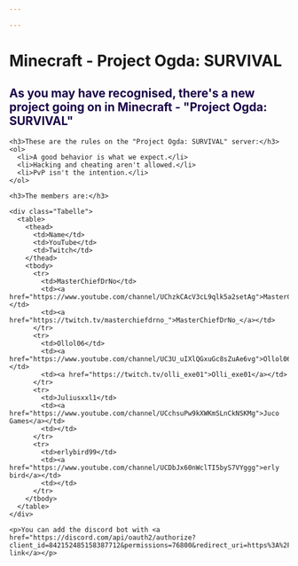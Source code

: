 ```yaml
---

---
```

<!DOCTYPE html>
<html lang="de" dir="ltr">
  <head>
    <meta charset="utf-8">
    <link rel="stylesheet" href="css/ogda.css">
    <title>Minecraft - Project Ogda: SURVIVAL</title>
	<script data-ad-client="ca-pub-4087453987921689" async src="https://pagead2.googlesyndication.com/pagead/js/adsbygoogle.js"></script>
  </head>
  <body>
    <h1>Minecraft - Project Ogda: SURVIVAL</h1>
    <h2 style="color: #1a0447;">As you may have recognised, there's a new project going on in Minecraft - "Project Ogda: SURVIVAL"</h2>

    <h3>These are the rules on the "Project Ogda: SURVIVAL" server:</h3>
    <ol>
      <li>A good behavior is what we expect.</li>
      <li>Hacking and cheating aren't allowed.</li>
      <li>PvP isn't the intention.</li>
    </ol>

    <h3>The members are:</h3>

    <div class="Tabelle">
      <table>
        <thead>
          <td>Name</td>
          <td>YouTube</td>
          <td>Twitch</td>
        </thead>
        <tbody>
          <tr>
            <td>MasterChiefDrNo</td>
            <td><a href="https://www.youtube.com/channel/UChzkCAcV3cL9qlk5a2setAg">MasterChiefDrNo</a></td>
            <td><a href="https://twitch.tv/masterchiefdrno_">MasterChiefDrNo_</a></td>
          </tr>
          <tr>
            <td>Ollol06</td>
            <td><a href="https://www.youtube.com/channel/UC3U_uIXlQGxuGc8sZuAe6vg">Ollol06</a></td>
            <td><a href="https://twitch.tv/olli_exe01">Olli_exe01</a></td>
          </tr>
          <tr>
            <td>Juliusxxl1</td>
            <td><a href="https://www.youtube.com/channel/UCchsuPw9kXWKmSLnCkNSKMg">Juco Games</a></td>
            <td></td>
          </tr>
          <tr>
            <td>erlybird99</td>
            <td><a href="https://www.youtube.com/channel/UCDbJx60nWclTI5byS7VYggg">erly bird</a></td>
            <td></td>
          </tr>
        </tbody>
      </table>
    </div>
	
	<p>You can add the discord bot with <a href="https://discord.com/api/oauth2/authorize?client_id=842152485158387712&permissions=76800&redirect_uri=https%3A%2F%2Fmclp2005.github.io%2Fogda%2Findex.html&scope=bot">this link</a></p>
  </body>
</html>